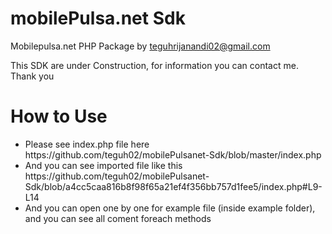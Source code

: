 # mobilePulsa.net Sdk
Mobilepulsa.net PHP Package by teguhrijanandi02@gmail.com

This SDK are under Construction, for information you can contact me. Thank you

# How to Use
<ul>
  <li>Please see index.php file here https://github.com/teguh02/mobilePulsanet-Sdk/blob/master/index.php</li>
  <li>And you can see imported file like this https://github.com/teguh02/mobilePulsanet-Sdk/blob/a4cc5caa816b8f98f65a21ef4f356bb757d1fee5/index.php#L9-L14</li>
  <li>And you can open one by one for example file (inside example folder), and you can see all coment foreach methods</li>
</ul>
